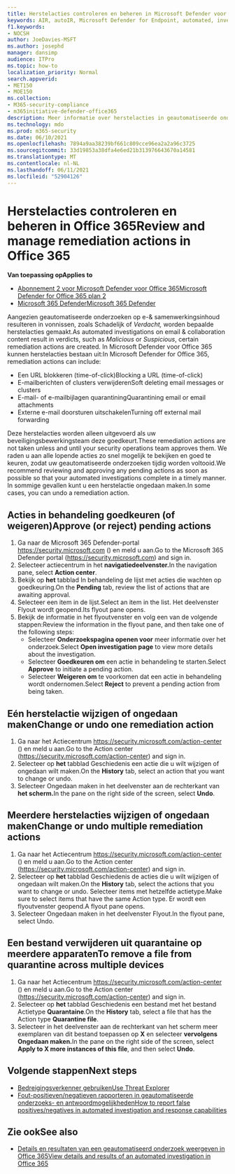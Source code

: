 ```yaml
---
title: Herstelacties controleren en beheren in Microsoft Defender voor Office 365
keywords: AIR, autoIR, Microsoft Defender for Endpoint, automated, investigation, response, remediation, threats, advanced, threat, protection
f1.keywords:
- NOCSH
author: JoeDavies-MSFT
ms.author: josephd
manager: dansimp
audience: ITPro
ms.topic: how-to
localization_priority: Normal
search.appverid:
- MET150
- MOE150
ms.collection:
- M365-security-compliance
- m365initiative-defender-office365
description: Meer informatie over herstelacties in geautomatiseerde onderzoeks- en antwoordmogelijkheden in Microsoft Defender voor Office 365 plan 2.
ms.technology: mdo
ms.prod: m365-security
ms.date: 06/10/2021
ms.openlocfilehash: 7894a9aa38239bf661c809cce96ea2a2a96c3725
ms.sourcegitcommit: 33d19853a38dfa4e6ed21b313976643670a14581
ms.translationtype: MT
ms.contentlocale: nl-NL
ms.lasthandoff: 06/11/2021
ms.locfileid: "52904126"
---
```

# <a name="review-and-manage-remediation-actions-in-office-365"></a><span data-ttu-id="5f7c4-104">Herstelacties controleren en beheren in Office 365</span><span class="sxs-lookup"><span data-stu-id="5f7c4-104">Review and manage remediation actions in Office 365</span></span>

<span data-ttu-id="5f7c4-105">**Van toepassing op**</span><span class="sxs-lookup"><span data-stu-id="5f7c4-105">**Applies to**</span></span>
- [<span data-ttu-id="5f7c4-106">Abonnement 2 voor Microsoft Defender voor Office 365</span><span class="sxs-lookup"><span data-stu-id="5f7c4-106">Microsoft Defender for Office 365 plan 2</span></span>](defender-for-office-365.md)
- [<span data-ttu-id="5f7c4-107">Microsoft 365 Defender</span><span class="sxs-lookup"><span data-stu-id="5f7c4-107">Microsoft 365 Defender</span></span>](../defender/microsoft-365-defender.md)

<span data-ttu-id="5f7c4-108">Aangezien geautomatiseerde onderzoeken op e-& samenwerkingsinhoud resulteren  in vonnissen, zoals Schadelijk of *Verdacht,* worden bepaalde herstelacties gemaakt.</span><span class="sxs-lookup"><span data-stu-id="5f7c4-108">As automated investigations on email & collaboration content result in verdicts, such as *Malicious* or *Suspicious*, certain remediation actions are created.</span></span> <span data-ttu-id="5f7c4-109">In Microsoft Defender voor Office 365 kunnen herstelacties bestaan uit:</span><span class="sxs-lookup"><span data-stu-id="5f7c4-109">In Microsoft Defender for Office 365, remediation actions can include:</span></span>

- <span data-ttu-id="5f7c4-110">Een URL blokkeren (time-of-click)</span><span class="sxs-lookup"><span data-stu-id="5f7c4-110">Blocking a URL (time-of-click)</span></span>
- <span data-ttu-id="5f7c4-111">E-mailberichten of clusters verwijderen</span><span class="sxs-lookup"><span data-stu-id="5f7c4-111">Soft deleting email messages or clusters</span></span>
- <span data-ttu-id="5f7c4-112">E-mail- of e-mailbijlagen quarantining</span><span class="sxs-lookup"><span data-stu-id="5f7c4-112">Quarantining email or email attachments</span></span>
- <span data-ttu-id="5f7c4-113">Externe e-mail doorsturen uitschakelen</span><span class="sxs-lookup"><span data-stu-id="5f7c4-113">Turning off external mail forwarding</span></span>

<span data-ttu-id="5f7c4-114">Deze herstelacties worden alleen uitgevoerd als uw beveiligingsbewerkingsteam deze goedkeurt.</span><span class="sxs-lookup"><span data-stu-id="5f7c4-114">These remediation actions are not taken unless and until your security operations team approves them.</span></span> <span data-ttu-id="5f7c4-115">We raden u aan alle lopende acties zo snel mogelijk te bekijken en goed te keuren, zodat uw geautomatiseerde onderzoeken tijdig worden voltooid.</span><span class="sxs-lookup"><span data-stu-id="5f7c4-115">We recommend reviewing and approving any pending actions as soon as possible so that your automated investigations complete in a timely manner.</span></span> <span data-ttu-id="5f7c4-116">In sommige gevallen kunt u een herstelactie ongedaan maken.</span><span class="sxs-lookup"><span data-stu-id="5f7c4-116">In some cases, you can undo a remediation action.</span></span>

## <a name="approve-or-reject-pending-actions"></a><span data-ttu-id="5f7c4-117">Acties in behandeling goedkeuren (of weigeren)</span><span class="sxs-lookup"><span data-stu-id="5f7c4-117">Approve (or reject) pending actions</span></span>

1. <span data-ttu-id="5f7c4-118">Ga naar de Microsoft 365 Defender-portal <https://security.microsoft.com> () en meld u aan.</span><span class="sxs-lookup"><span data-stu-id="5f7c4-118">Go to the Microsoft 365 Defender portal (<https://security.microsoft.com>) and sign in.</span></span>
2. <span data-ttu-id="5f7c4-119">Selecteer actiecentrum in het **navigatiedeelvenster.**</span><span class="sxs-lookup"><span data-stu-id="5f7c4-119">In the navigation pane, select **Action center**.</span></span>
3. <span data-ttu-id="5f7c4-120">Bekijk op **het** tabblad In behandeling de lijst met acties die wachten op goedkeuring.</span><span class="sxs-lookup"><span data-stu-id="5f7c4-120">On the **Pending** tab, review the list of actions that are awaiting approval.</span></span>
4. <span data-ttu-id="5f7c4-121">Selecteer een item in de lijst.</span><span class="sxs-lookup"><span data-stu-id="5f7c4-121">Select an item in the list.</span></span> <span data-ttu-id="5f7c4-122">Het deelvenster Flyout wordt geopend.</span><span class="sxs-lookup"><span data-stu-id="5f7c4-122">Its flyout pane opens.</span></span> 
5. <span data-ttu-id="5f7c4-123">Bekijk de informatie in het flyoutvenster en volg een van de volgende stappen:</span><span class="sxs-lookup"><span data-stu-id="5f7c4-123">Review the information in the flyout pane, and then take one of the following steps:</span></span>
   - <span data-ttu-id="5f7c4-124">Selecteer **Onderzoekspagina openen voor** meer informatie over het onderzoek.</span><span class="sxs-lookup"><span data-stu-id="5f7c4-124">Select **Open investigation page** to view more details about the investigation.</span></span>
   - <span data-ttu-id="5f7c4-125">Selecteer **Goedkeuren om** een actie in behandeling te starten.</span><span class="sxs-lookup"><span data-stu-id="5f7c4-125">Select **Approve** to initiate a pending action.</span></span>
   - <span data-ttu-id="5f7c4-126">Selecteer **Weigeren om** te voorkomen dat een actie in behandeling wordt ondernomen.</span><span class="sxs-lookup"><span data-stu-id="5f7c4-126">Select **Reject** to prevent a pending action from being taken.</span></span>

## <a name="change-or-undo-one-remediation-action"></a><span data-ttu-id="5f7c4-127">Eén herstelactie wijzigen of ongedaan maken</span><span class="sxs-lookup"><span data-stu-id="5f7c4-127">Change or undo one remediation action</span></span>

1. <span data-ttu-id="5f7c4-128">Ga naar het Actiecentrum <https://security.microsoft.com/action-center> () en meld u aan.</span><span class="sxs-lookup"><span data-stu-id="5f7c4-128">Go to the Action center (<https://security.microsoft.com/action-center>) and sign in.</span></span>
2. <span data-ttu-id="5f7c4-129">Selecteer op **het** tabblad Geschiedenis een actie die u wilt wijzigen of ongedaan wilt maken.</span><span class="sxs-lookup"><span data-stu-id="5f7c4-129">On the **History** tab, select an action that you want to change or undo.</span></span>
3. <span data-ttu-id="5f7c4-130">Selecteer Ongedaan maken in het deelvenster aan de rechterkant van **het scherm.**</span><span class="sxs-lookup"><span data-stu-id="5f7c4-130">In the pane on the right side of the screen, select **Undo**.</span></span>

## <a name="change-or-undo-multiple-remediation-actions"></a><span data-ttu-id="5f7c4-131">Meerdere herstelacties wijzigen of ongedaan maken</span><span class="sxs-lookup"><span data-stu-id="5f7c4-131">Change or undo multiple remediation actions</span></span>

1. <span data-ttu-id="5f7c4-132">Ga naar het Actiecentrum <https://security.microsoft.com/action-center> () en meld u aan.</span><span class="sxs-lookup"><span data-stu-id="5f7c4-132">Go to the Action center (<https://security.microsoft.com/action-center>) and sign in.</span></span>
2. <span data-ttu-id="5f7c4-133">Selecteer op **het** tabblad Geschiedenis de acties die u wilt wijzigen of ongedaan wilt maken.</span><span class="sxs-lookup"><span data-stu-id="5f7c4-133">On the **History** tab, select the actions that you want to change or undo.</span></span> <span data-ttu-id="5f7c4-134">Selecteer items met hetzelfde actietype.</span><span class="sxs-lookup"><span data-stu-id="5f7c4-134">Make sure to select items that have the same Action type.</span></span> <span data-ttu-id="5f7c4-135">Er wordt een flyoutvenster geopend.</span><span class="sxs-lookup"><span data-stu-id="5f7c4-135">A flyout pane opens.</span></span>
3. <span data-ttu-id="5f7c4-136">Selecteer Ongedaan maken in het deelvenster Flyout.</span><span class="sxs-lookup"><span data-stu-id="5f7c4-136">In the flyout pane, select Undo.</span></span>

## <a name="to-remove-a-file-from-quarantine-across-multiple-devices"></a><span data-ttu-id="5f7c4-137">Een bestand verwijderen uit quarantaine op meerdere apparaten</span><span class="sxs-lookup"><span data-stu-id="5f7c4-137">To remove a file from quarantine across multiple devices</span></span>

1. <span data-ttu-id="5f7c4-138">Ga naar het Actiecentrum <https://security.microsoft.com/action-center> () en meld u aan.</span><span class="sxs-lookup"><span data-stu-id="5f7c4-138">Go to the Action center (<https://security.microsoft.com/action-center>) and sign in.</span></span>
2. <span data-ttu-id="5f7c4-139">Selecteer op **het** tabblad Geschiedenis een bestand met het bestand Actietype **Quarantaine**.</span><span class="sxs-lookup"><span data-stu-id="5f7c4-139">On the **History** tab, select a file that has the Action type **Quarantine file**.</span></span>
3. <span data-ttu-id="5f7c4-140">Selecteer in het deelvenster aan de rechterkant van het scherm meer exemplaren van dit bestand toepassen op **X** en selecteer **vervolgens Ongedaan maken.**</span><span class="sxs-lookup"><span data-stu-id="5f7c4-140">In the pane on the right side of the screen, select **Apply to X more instances of this file**, and then select **Undo**.</span></span>

## <a name="next-steps"></a><span data-ttu-id="5f7c4-141">Volgende stappen</span><span class="sxs-lookup"><span data-stu-id="5f7c4-141">Next steps</span></span>

- [<span data-ttu-id="5f7c4-142">Bedreigingsverkenner gebruiken</span><span class="sxs-lookup"><span data-stu-id="5f7c4-142">Use Threat Explorer</span></span>](threat-explorer.md)
- [<span data-ttu-id="5f7c4-143">Fout-positieven/negatieven rapporteren in geautomatiseerde onderzoeks- en antwoordmogelijkheden</span><span class="sxs-lookup"><span data-stu-id="5f7c4-143">How to report false positives/negatives in automated investigation and response capabilities</span></span>](air-report-false-positives-negatives.md)

## <a name="see-also"></a><span data-ttu-id="5f7c4-144">Zie ook</span><span class="sxs-lookup"><span data-stu-id="5f7c4-144">See also</span></span>

- [<span data-ttu-id="5f7c4-145">Details en resultaten van een geautomatiseerd onderzoek weergeven in Office 365</span><span class="sxs-lookup"><span data-stu-id="5f7c4-145">View details and results of an automated investigation in Office 365</span></span>](air-view-investigation-results.md)
